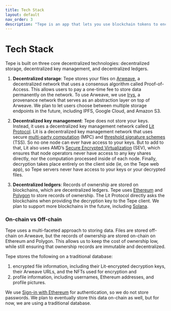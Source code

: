 ```yaml
---
title: Tech Stack
layout: default
nav_order: 3
description: "Tepe is an app that lets you use blockchain tokens to encrypt, own, and share your files."
---
```


# Tech Stack

Tepe is built on three core decentralized technologies: decentralized storage, decentralized key management, and decentralized ledgers.

1. **Decentralized storage**: Tepe stores your files on [Arweave](https://arweave.org), a decentralized network that uses a consensus algorithm called Proof-of-Access. This allows users to pay a one-time fee to store data permanently on the network. To use Arweave, we use [Irys](https://irys.xyz), a provenance network that serves as an abstraction layer on top of Arweave. We plan to let users choose between multiple storage endpoints in the future, including IPFS, Google Cloud, and Amazon S3.

2. **Decentralized key management**: Tepe does not store your keys. Instead, it uses a decentralized key management network called [Lit Protocol](https://litprotocol.com). Lit is a decentralized key management network that uses secure [multi-party computation](https://en.wikipedia.org/wiki/Secure_multi-party_computation) (MPC) and [threshold signature schemes](https://en.wikipedia.org/wiki/Threshold_cryptosystem) (TSS). So no one node can ever have access to your keys. But to add to that, Lit also uses AMD’s [Secure Encrypted Virtualization](https://www.amd.com/system/files/TechDocs/SEV-SNP-strengthening-vm-isolation-with-integrity-protection-and-more.pdf) (SEV), which ensures that node operators never have access to any key shares directly, nor the computation processed inside of each node. Finally, decryption takes place entirely on the client side (ie, on the Tepe web app), so Tepe servers never have access to your keys or your decrypted files.

3. **Decentralized ledgers**: Records of ownership are stored on blockchains, which are decentralized ledgers. Tepe uses [Ethereum](https://ethereum.org) and [Polygon](https://polygon.technology/) to store records of ownership. The Lit Protocol directly asks the blockchains when providing the decryption key to the Tepe client. We plan to support more blockchains in the future, including [Solana](https://solana.com/).

### On-chain vs Off-chain

Tepe uses a multi-faceted approach to storing data. Files are stored off-chain on Arweave, but the records of ownership are stored on-chain on Ethereum and Polygon. This allows us to keep the cost of ownership low, while still ensuring that ownership records are immutable and decentralized.

Tepe stores the following on a traditional database:
1. encrypted file information, including their Lit-encrypted decryption keys, their Arweave URLs, and the NFTs used for encryption and
2. profile information, including usernames, Ethereum addresses, and profile pictures.

We use [Sign-in with Ethereum](https://login.xyz/) for authentication, so we do not store passwords. We plan to eventually store this data on-chain as well, but for now, we are using a traditional database.
